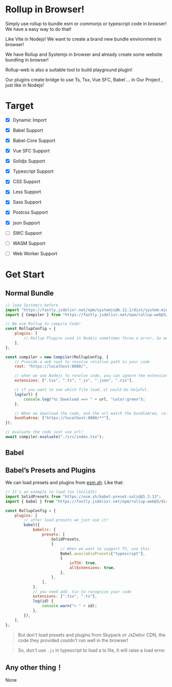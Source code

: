 # Rollup in Browser!

Simply use rollup to bundle esm or commonjs or typescript code in browser! We have a easy way to do that!

Like Vite in Nodejs! We want to create a brand new bundle environment in browser!

We have Rollup and Systemjs in browser and already create some website bundling in browser!

Rollup-web is also a suitable tool to build playground plugin!

Our plugins create bridge to use Ts, Tsx, Vue SFC, Babel ... in Our Project , just like in Nodejs!

# Target

-   [x] Dynamic Import
-   [x] Babel Support
-   [x] Babel-Core Support
-   [x] Vue SFC Support
-   [x] Solidjs Support
-   [x] Typescript Support
-   [x] CSS Support
-   [x] Less Support
-   [x] Sass Support
-   [x] Postcss Support
-   [x] json Support

-   [ ] SWC Support
-   [ ] WASM Support
-   [ ] Web Worker Support

# Get Start

## Normal Bundle

```js
// load Systemjs before
import "https://fastly.jsdelivr.net/npm/systemjs@6.12.1/dist/system.min.js";
import { Compiler } from "https://fastly.jsdelivr.net/npm/rollup-web@3/dist/index.js";

// We use Rollup to compile Code!
const RollupConfig = {
    plugins: [
        // Rollup Plugins used in Nodejs sometimes throw a error, So we have browser version of them! Keep Reading!
    ],
};

const compiler = new Compiler(RollupConfig, {
    // Provide a web root to resolve relative path in your code
    root: "https://localhost:8080/",

    // when we use Nodejs to resolve code, you can ignore the extension. But we actually need a extension to fetch the code. So Compiler will join the origin path with extension in `extensions`.
    extensions: [".tsx", ".ts", ".js", ".json", ".css"],

    // if you want to see which file load，it could be helpful.
    log(url) {
        console.log("%c Download ==> " + url, "color:green");
    },

    // When we download the code, and the url match the bundleArea, rollup will bundle it
    bundleArea: ["https://localhost:8080/**"],
});

// evaluate the code just use url!
await compiler.evaluate("./src/index.tsx");
```

## Babel

## Babel’s Presets and Plugins

We can load presets and plugins from [esm.sh](https://esm.sh). Like that:

```js
// It's an example to load tsx (SolidJS)
import SolidPresets from "https://esm.sh/babel-preset-solid@1.3.13";
import { babel } from "https://fastly.jsdelivr.net/npm/rollup-web@3/dist/plugins/babel.js";

const RollupConfig = {
    plugins: [
        // after load presets we just use it!
        babel({
            babelrc: {
                presets: [
                    SolidPresets,
                    [
                        // When we want to support TS, use this
                        Babel.availablePresets["typescript"],
                        {
                            isTSX: true,
                            allExtensions: true,
                        },
                    ],
                ],
            },
            // you need add .tsx to recognize your code
            extensions: [".tsx", ".ts"],
            log(id) {
                console.warn("> " + id);
            },
        }),
    ],
};
```

> But don't load presets and plugins from Skypack or JsDelivr CDN, the code they provided couldn't run well in the browser!

> So, don't use `.js` in typescript to load a ts file, It will raise a load error.

## Any other thing！

None
